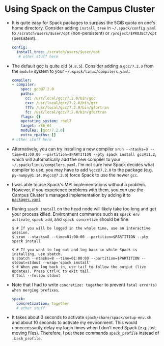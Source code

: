 # Using Spack on the Campus Cluster

- It is quite easy for Spack packages to surpass the 5GiB quota on one's home directory. Consider adding `install_tree` in `~/.spack/config.yaml` to `/scratch/users/$user/opt` (non-persistent) or `/project/$PROJECT/opt` (persistent).

  ```yaml
  config:
    install_tree: /scratch/users/$user/opt
     # other stuff here
  ```

- The default gcc is quite old (`4.8.5`). Consider adding a `gcc/7.2.0` from the `module` system to your `~/.spack/linux/compilers.yaml`:

  ```yaml
  compiler:
  - compiler:
      spec: gcc@7.2.0
      paths:
        cc: /usr/local/gcc/7.2.0/bin/gcc
        cxx: /usr/local/gcc/7.2.0/bin/g++
        f77: /usr/local/gcc/7.2.0/bin/gfortran
        fc: /usr/local/gcc/7.2.0/bin/gfortran
      flags: {}
      operating_system: rhel7
      target: x86_64
      modules: [gcc/7.2.0]
      extra_rpaths: []
  # other stuff here
  ```

- Alternatively, you can try installing a new compiler `srun --ntasks=8 --time=01:00:00 --partition=$PARTITION --pty spack install gcc@11.2`, which will automatically add the new compiler to your `~/.spack/linux/compilers.yaml`. I'm not sure how Spack decides what compiler to use; you may have to add `%gcc@7.2.0` to the package (e.g. `py-numpy@1.14.0%gcc@7.2.0`) force Spack to use the newer `gcc`.

- I was able to use Spack's MPI implementations without a problem. However, if you experience problems with them, you can use the Campus Cluster's managed implementation by adding it to [`packages.yaml`][1]

[1]: https://spack.readthedocs.io/en/latest/build_settings.html#build-settings

- Runing `spack install` on the head node will likely take too long and get your process killed. Environment commands such as `spack env activate`, `spack add`, and `spack concretize` should be fine.

    ```shell
    $ # If you will be logged in the whole time, use an interactive session.
	$ srun --ntasks=8 --time=01:00:00 --partition=$PARTITION --pty spack install

    $ # If you want to log out and log back in while Spack is installing, use sbatch.
	$ sbatch --ntasks=8 --time=01:00:00 --partition=$PARTITION --stdout=stdout --wrap='spack install'
    $ # When you log back in, use tail to follow the output (live updates). Press Ctrl+C to exit tail.
    $ tail --follow stdout
	```

- Note that I had to write `concretize: together` to prevent `fatal error(s) when merging prefixes`.

  ```yaml
  spack:
    concretization: together
    # other stuff
  ```

- It takes about 3 seconds to activate `spack/share/spack/setup-env.sh` and about 10 seconds to activate my environment. This would unneccessarily delay my login times when I don't need Spack (e.g. just moving files). Therefore, I put these commands `spack_profile` instead of `.bash_profile`.
